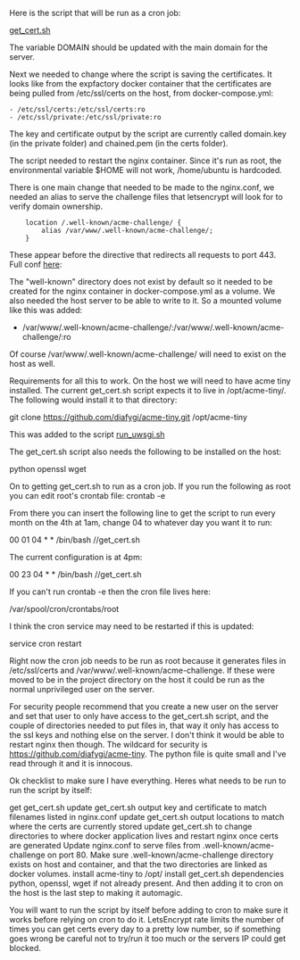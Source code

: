 Here is the script that will be run as a cron job:
 
[get_cert.sh](get_cert.sh)

The variable DOMAIN should be updated with the main domain for the server.

Next we needed to change where the script is saving the certificates. It looks like from the expfactory docker container that the certificates are being pulled from /etc/ssl/certs on the host, from docker-compose.yml:

    - /etc/ssl/certs:/etc/ssl/certs:ro
    - /etc/ssl/private:/etc/ssl/private:ro


The key and certificate output by the script are currently called domain.key (in the private folder) and chained.pem (in the certs folder).

The script needed to restart the nginx container. Since it's run as root, the environmental variable $HOME will not work, /home/ubuntu is hardcoded.
  
There is one main change that needed to be made to the nginx.conf, we needed an alias to serve the challenge files that letsencrypt will look for to verify domain ownership.

        location /.well-known/acme-challenge/ {
            alias /var/www/.well-known/acme-challenge/;
        }

These appear before the directive that redirects all requests to port 443. Full conf [here](../nginx.conf):
 
The "well-known" directory does not exist by default so it needed to be created for the nginx container in docker-compose.yml as a volume. We also needed the host server to be able to write to it. So a mounted volume like this was added:

- /var/www/.well-known/acme-challenge/:/var/www/.well-known/acme-challenge/:ro

Of course /var/www/.well-known/acme-challenge/ will need to exist on the host as well.

Requirements for all this to work. On the host we will need to have acme tiny installed. The current get_cert.sh script expects it to live in /opt/acme-tiny/. The following would install it to that directory:

git clone https://github.com/diafygi/acme-tiny.git /opt/acme-tiny

This was added to the script [run_uwsgi.sh](run_uwsgi.sh)

The get_cert.sh script also needs the following to be installed on the host:
  
python
openssl
wget

On to getting get_cert.sh to run as a cron job. If you run the following as root you can edit root's crontab file:
crontab -e

From there you can insert the following line to get the script to run every month on the 4th at 1am, change 04 to whatever day you want it to run:

00 01 04 * * /bin/bash /<Full path to where you put script>/get_cert.sh

The current configuration is at 4pm:

00 23 04 * * /bin/bash /<Full path to where you put script>/get_cert.sh


If you can't run crontab -e then the cron file lives here:

/var/spool/cron/crontabs/root 

I think the cron service may need to be restarted if this is updated:

service cron restart

Right now the cron job needs to be run as root because it generates files in /etc/ssl/certs and /var/www/.well-known/acme-challenge. If these were moved to be in the project directory on the host it could be run as the normal unprivileged user on the server.

For security people recommend that you create a new user on the server and set that user to only have access to the get_cert.sh script, and the couple of directories needed to put files in, that way it only has access to the ssl keys and nothing else on the server. I don't think it would be able to restart nginx then though. The wildcard for security is https://github.com/diafygi/acme-tiny. The python file is quite small and I've read through it and it is innocous.

Ok checklist to make sure I have everything. Heres what needs to be run to run the script by itself:

get get_cert.sh
update get_cert.sh output key and certificate to match filenames listed in nginx.conf
update get_cert.sh output locations to match where the certs are currently stored
update get_cert.sh to change directories to where docker application lives and restart nginx once certs are generated
Update nginx.conf to serve files from .well-known/acme-challenge on port 80.
Make sure .well-known/acme-challenge directory exists on host and container, and that the two directories are linked as docker volumes.
install acme-tiny to /opt/
install get_cert.sh dependencies python, openssl, wget if not already present.
And then adding it to cron on the host is the last step to making it automagic. 

You will want to run the script by itself before adding to cron to make sure it works before relying on cron to do it. LetsEncrypt rate limits the number of times you can get certs every day to a pretty low number, so if something goes wrong be careful not to try/run it too much or the servers IP could get blocked.
